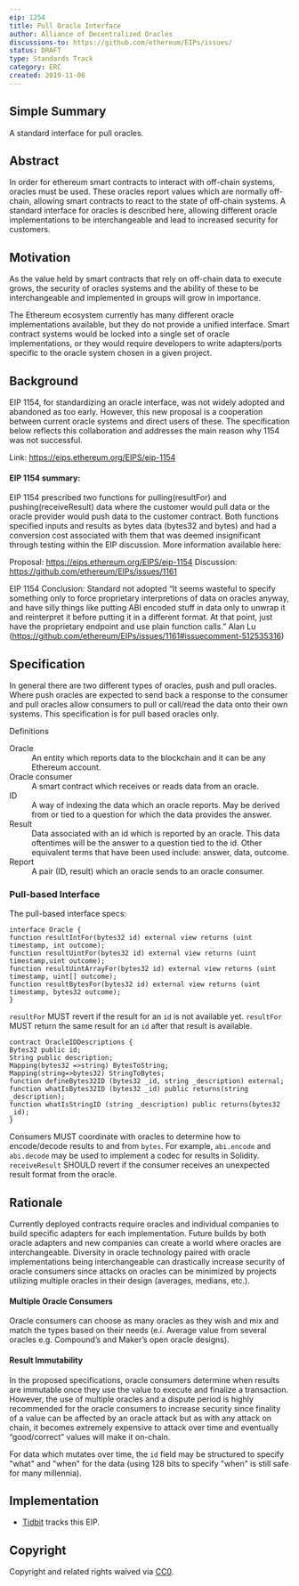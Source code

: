 ```yaml
---
eip: 1254
title: Pull Oracle Interface
author: Alliance of Decentralized Oracles
discussions-to: https://github.com/ethereum/EIPs/issues/
status: DRAFT
type: Standards Track
category: ERC
created: 2019-11-06
---
```


## Simple Summary

A standard interface for pull oracles.

## Abstract

In order for ethereum smart contracts to interact with off-chain systems, oracles must be used. These oracles report values which are normally off-chain, allowing smart contracts to react to the state of off-chain systems. A standard interface for oracles is described here, allowing different oracle implementations to be interchangeable and lead to increased security for customers.  

## Motivation

As the value held by smart contracts that rely on off-chain data to execute grows, the security of oracles systems and the ability of these to be interchangeable and implemented in groups will grow in importance. 

The Ethereum ecosystem currently has many different oracle implementations available, but they do not provide a unified interface. Smart contract systems would be locked into a single set of oracle implementations, or they would require developers to write adapters/ports specific to the oracle system chosen in a given project.


## Background
EIP 1154, for standardizing an oracle interface, was not widely adopted and abandoned as too early. However, this new proposal is a cooperation between current oracle systems and direct users of these. The specification below reflects this collaboration and addresses the main reason why 1154 was not successful.

Link:  https://eips.ethereum.org/EIPS/eip-1154

#### EIP 1154 summary:
EIP 1154 prescribed two functions for pulling(resultFor) and pushing(receiveResult) data where the customer would pull data or the oracle provider would push data to the customer contract. Both functions specified inputs and results as bytes data (bytes32 and bytes) and had a conversion cost associated with them that was deemed insignificant through testing within the EIP discussion. More information available here: 

Proposal: https://eips.ethereum.org/EIPS/eip-1154
Discussion: https://github.com/ethereum/EIPs/issues/1161
 
EIP 1154 Conclusion: Standard not adopted
“It seems wasteful to specify something only to force proprietary interpretions of data on oracles anyway, and have silly things like putting ABI encoded stuff in data only to unwrap it and reinterpret it before putting it in a different format. At that point, just have the proprietary endpoint and use plain function calls.” Alan Lu (https://github.com/ethereum/EIPs/issues/1161#issuecomment-512535316) 
 

## Specification

In general there are two different types of oracles, push and pull oracles. Where push oracles are expected to send back a response to the consumer and pull oracles allow consumers to pull or call/read the data onto their own systems. This specification is for pull based oracles only.


Definitions


<dl>
<dt>Oracle</dt>
<dd>An entity which reports data to the blockchain and it can be any Ethereum account.</dd>
<dt>Oracle consumer</dt>
<dd>A smart contract which receives or reads data from an oracle.</dd>
<dt>ID</dt>
<dd>A way of indexing the data which an oracle reports. May be derived from or tied to a question for which the data provides the answer.</dd>
<dt>Result</dt>
<dd>Data associated with an id which is reported by an oracle. This data oftentimes will be the answer to a question tied to the id. Other equivalent terms that have been used include: answer, data, outcome.</dd>
<dt>Report</dt>
<dd>A pair (ID, result) which an oracle sends to an oracle consumer.</dd>
</dl>


### Pull-based Interface

The pull-based interface specs:

```solidity
interface Oracle {
function resultIntFor(bytes32 id) external view returns (uint timestamp, int outcome);
function resultUintFor(bytes32 id) external view returns (uint timestamp,uint outcome);
function resultUintArrayFor(bytes32 id) external view returns (uint timestamp, uint[] outcome);
function resultBytesFor(bytes32 id) external view returns (uint timestamp, bytes32 outcome);
}
```

`resultFor` MUST revert if the result for an `id` is not available yet.
`resultFor` MUST return the same result for an `id` after that result is available.

```solidity
contract OracleIDDescriptions {
Bytes32 public id;
String public description;
Mapping(bytes32 =>string) BytesToString;
Mapping(string=>bytes32) StringToBytes;
function defineBytes32ID (bytes32 _id, string _description) external;
function whatIsBytes32ID (bytes32 _id) public returns(string _description);
function whatIsStringID (string _description) public returns(bytes32 _id);
}
```

Consumers MUST coordinate with oracles to determine how to encode/decode results to and from `bytes`. For example, `abi.encode` and `abi.decode` may be used to implement a codec for results in Solidity. `receiveResult` SHOULD revert if the consumer receives an unexpected result format from the oracle.


## Rationale
Currently deployed contracts require oracles and individual companies to build specific adapters for each implementation. Future builds by both oracle adapters and new companies can create a world where oracles are interchangeable.  Diversity in oracle technology paired with oracle implementations being interchangeable can drastically increase security of oracle consumers since attacks on oracles can be minimized by projects utilizing multiple oracles in their design (averages, medians, etc.). 


#### Multiple Oracle Consumers

Oracle consumers can choose as many oracles as they wish and mix and match the types based on their needs (e.i. Average value from several oracles e.g. Compound’s and Maker’s open oracle designs).



#### Result Immutability

In the proposed specifications, oracle consumers determine when results are immutable once they use the value to execute and finalize a transaction. However, the use of multiple oracles and a dispute period is highly recommended for the oracle consumers to increase security since finality of a value can be affected by an oracle attack but as with any attack on chain, it becomes extremely expensive to attack over time and eventually “good/correct” values will make it on-chain. 


For data which mutates over time, the `id` field may be structured to specify "what" and "when" for the data (using 128 bits to specify "when" is still safe for many millennia).

## Implementation

* [Tidbit](https://github.com/levelkdev/tidbit) tracks this EIP.


## Copyright

Copyright and related rights waived via [CC0](https://creativecommons.org/publicdomain/zero/1.0/).






